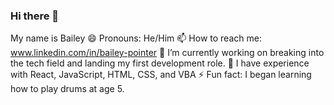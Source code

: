 ### Hi there 👋
My name is Bailey
😄 Pronouns: He/Him
📫 How to reach me: www.linkedin.com/in/bailey-pointer
🔭 I’m currently working on breaking into the tech field and landing my first development role.
🌱 I have experience with React, JavaScript, HTML, CSS, and VBA
⚡ Fun fact: I began learning how to play drums at age 5.
<!--
**BaileyTheDeveloper/BaileyTheDeveloper** is a ✨ _special_ ✨ repository because its `README.md` (this file) appears on your GitHub profile.

Here are some ideas to get you started:

- 🔭 I’m currently working on ...
- 🌱 I’m currently learning ...
- 👯 I’m looking to collaborate on ...
- 🤔 I’m looking for help with ...
- 💬 Ask me about ...
- 📫 How to reach me: ..
- ⚡ Fun fact: ...
-->
